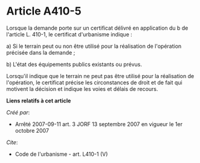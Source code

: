 # Article A410-5

Lorsque la demande porte sur un certificat délivré en application du b de l'article L. 410-1, le certificat d'urbanisme
indique :

a) Si le terrain peut ou non être utilisé pour la réalisation de l'opération précisée dans la demande ;

b) L'état des équipements publics existants ou prévus.

Lorsqu'il indique que le terrain ne peut pas être utilisé pour la réalisation de l'opération, le certificat précise les
circonstances de droit et de fait qui motivent la décision et indique les voies et délais de recours.

**Liens relatifs à cet article**

_Créé par_:

  - Arrêté 2007-09-11 art. 3 JORF 13 septembre 2007 en vigueur le 1er octobre 2007

_Cite_:

  - Code de l'urbanisme - art. L410-1 (V)
